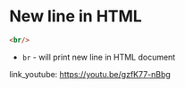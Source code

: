 # New line in HTML

```html
<br/>
```

- `br` - will print new line in HTML document


link_youtube: https://youtu.be/gzfK77-nBbg
